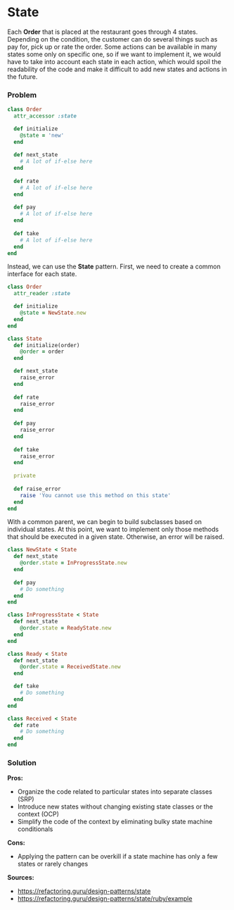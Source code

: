 # State

Each **Order** that is placed at the restaurant goes through 4 states. Depending on the condition, the customer can do several things such as pay for, pick up or rate the order. Some actions can be available in many states some only on specific one, so if we want to implement it, we would have to take into account each state in each action, which would spoil the readability of the code and make it difficult to add new states and actions in the future.

### Problem
``` Ruby
class Order
  attr_accessor :state

  def initialize
    @state = 'new'
  end
  
  def next_state
    # A lot of if-else here
  end
  
  def rate
    # A lot of if-else here
  end
  
  def pay
    # A lot of if-else here
  end
  
  def take
    # A lot of if-else here
  end
end
```

Instead, we can use the **State** pattern. First, we need to create a common interface for each state.

``` Ruby
class Order
  attr_reader :state

  def initialize
    @state = NewState.new
  end
end

class State
  def initialize(order)
    @order = order
  end

  def next_state
    raise_error
  end
  
  def rate
    raise_error
  end
  
  def pay
    raise_error
  end
  
  def take
    raise_error
  end
  
  private
  
  def raise_error
    raise 'You cannot use this method on this state'
  end
end
```

With a common parent, we can begin to build subclasses based on individual states. At this point, we want to implement only those methods that should be executed in a given state. Otherwise, an error will be raised.

``` Ruby
class NewState < State
  def next_state
    @order.state = InProgressState.new
  end
  
  def pay
    # Do something
  end
end

class InProgressState < State
  def next_state
    @order.state = ReadyState.new
  end
end

class Ready < State
  def next_state
    @order.state = ReceivedState.new
  end

  def take
    # Do something
  end
end

class Received < State
  def rate
    # Do something
  end
end
```

### Solution

**Pros:**
- Organize the code related to particular states into separate classes (SRP)
- Introduce new states without changing existing state classes or the context (OCP)
- Simplify the code of the context by eliminating bulky state machine conditionals

**Cons:**
- Applying the pattern can be overkill if a state machine has only a few states or rarely changes

**Sources:**
- https://refactoring.guru/design-patterns/state
- https://refactoring.guru/design-patterns/state/ruby/example
